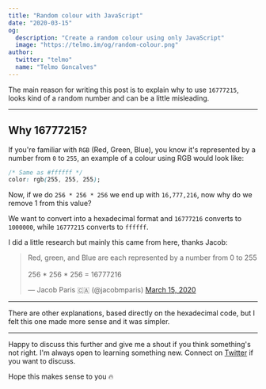 ```yaml
---
title: "Random colour with JavaScript"
date: "2020-03-15"
og:
  description: "Create a random colour using only JavaScript"
  image: "https://telmo.im/og/random-colour.png"
author:
  twitter: "telmo"
  name: "Telmo Goncalves"
---
```


The main reason for writing this post is to explain why to use `16777215`, looks kind of a random number and can be a little misleading.

---

## Why 16777215?
If you're familiar with `RGB` (Red, Green, Blue), you know it's represented by a number from `0` to `255`, an example of a colour using RGB would look like:

```css
/* Same as #ffffff */
color: rgb(255, 255, 255);
```

Now, if we do `256 * 256 * 256` we end up with `16,777,216`, now why do we remove 1 from this value?

We want to convert into a hexadecimal format and `16777216` converts to `1000000`, while `16777215` converts to `ffffff`.

I did a little research but mainly this came from here, thanks Jacob:

<blockquote class="twitter-tweet"><p lang="en" dir="ltr">Red, green, and Blue are each represented by a number from 0 to 255<br><br>256 * 256 * 256 = 16777216</p>&mdash; Jacob Paris 🇨🇦 (@jacobmparis) <a href="https://twitter.com/jacobmparis/status/1239022844136341504?ref_src=twsrc%5Etfw">March 15, 2020</a></blockquote>

---

There are other explanations, based directly on the hexadecimal code, but I felt this one made more sense and it was simpler.

---

Happy to discuss this further and give me a shout if you think something's not right. I'm always open to learning something new. Connect on [Twitter](https://twitter.com/telmo) if you want to discuss.

Hope this makes sense to you 🔥